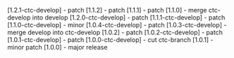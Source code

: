 [1.2.1-ctc-develop] - patch
[1.1.2] - patch
[1.1.1] - patch
[1.1.0] - merge ctc-develop into develop
[1.2.0-ctc-develop] - patch
[1.1.1-ctc-develop] - patch
[1.1.0-ctc-develop] - minor
[1.0.4-ctc-develop] - patch
[1.0.3-ctc-develop] - merge develop into ctc-develop
[1.0.2] - patch
[1.0.2-ctc-develop] - patch
[1.0.1-ctc-develop] - patch
[1.0.0-ctc-develop] - cut ctc-branch
[1.0.1] - minor patch
[1.0.0] - major release